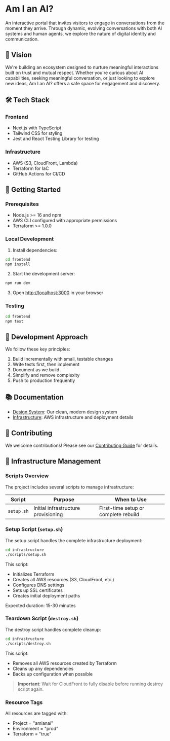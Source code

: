 # Am I an AI?

An interactive portal that invites visitors to engage in conversations from the moment they arrive. Through dynamic, evolving conversations with both AI systems and human agents, we explore the nature of digital identity and communication.

## 🎯 Vision

We're building an ecosystem designed to nurture meaningful interactions built on trust and mutual respect. Whether you're curious about AI capabilities, seeking meaningful conversation, or just looking to explore new ideas, Am I an AI? offers a safe space for engagement and discovery.

## 🛠️ Tech Stack

### Frontend

- Next.js with TypeScript
- Tailwind CSS for styling
- Jest and React Testing Library for testing

### Infrastructure

- AWS (S3, CloudFront, Lambda)
- Terraform for IaC
- GitHub Actions for CI/CD

## 🚀 Getting Started

### Prerequisites

- Node.js >= 16 and npm
- AWS CLI configured with appropriate permissions
- Terraform >= 1.0.0

### Local Development

1. Install dependencies:

```bash
cd frontend
npm install
```

2. Start the development server:

```bash
npm run dev
```

3. Open [http://localhost:3000](http://localhost:3000) in your browser

### Testing

```bash
cd frontend
npm test
```

## 🧪 Development Approach

We follow these key principles:

1. Build incrementally with small, testable changes
2. Write tests first, then implement
3. Document as we build
4. Simplify and remove complexity
5. Push to production frequently

## 📚 Documentation

- [Design System](docs/design-system.md): Our clean, modern design system
- [Infrastructure](docs/infrastructure.md): AWS infrastructure and deployment details

## 🤝 Contributing

We welcome contributions! Please see our [Contributing Guide](CONTRIBUTING.md) for details.

## 🔧 Infrastructure Management

### Scripts Overview

The project includes several scripts to manage infrastructure:

| Script     | Purpose                             | When to Use                          |
| ---------- | ----------------------------------- | ------------------------------------ |
| `setup.sh` | Initial infrastructure provisioning | First-time setup or complete rebuild |

### Setup Script (`setup.sh`)

The setup script handles the complete infrastructure deployment:

```bash
cd infrastructure
./scripts/setup.sh
```

This script:

- Initializes Terraform
- Creates all AWS resources (S3, CloudFront, etc.)
- Configures DNS settings
- Sets up SSL certificates
- Creates initial deployment paths

Expected duration: 15-30 minutes

### Teardown Script (`destroy.sh`)

The destroy script handles complete cleanup:

```bash
cd infrastructure
./scripts/destroy.sh
```

This script:

- Removes all AWS resources created by Terraform
- Cleans up any dependencies
- Backs up configuration when possible

> **Important**: Wait for CloudFront to fully disable before running destroy script again.

### Resource Tags

All resources are tagged with:

- Project = "amianai"
- Environment = "prod"
- Terraform = "true"

